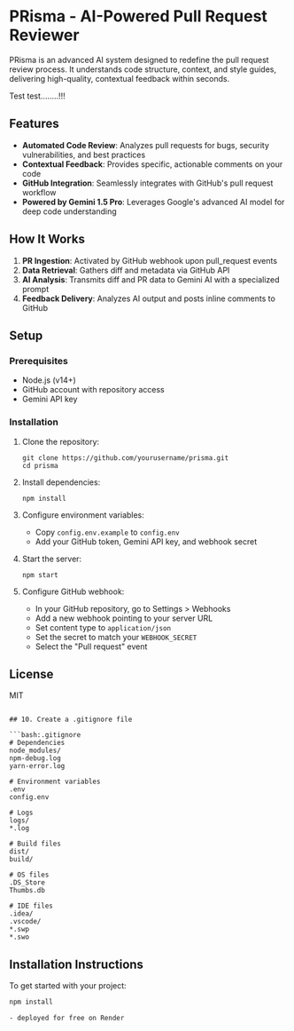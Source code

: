 # PRisma - AI-Powered Pull Request Reviewer

PRisma is an advanced AI system designed to redefine the pull request review process. It understands code structure, context, and style guides, delivering high-quality, contextual feedback within seconds.


Test test........!!!
## Features

- **Automated Code Review**: Analyzes pull requests for bugs, security vulnerabilities, and best practices
- **Contextual Feedback**: Provides specific, actionable comments on your code
- **GitHub Integration**: Seamlessly integrates with GitHub's pull request workflow
- **Powered by Gemini 1.5 Pro**: Leverages Google's advanced AI model for deep code understanding

## How It Works

1. **PR Ingestion**: Activated by GitHub webhook upon pull_request events
2. **Data Retrieval**: Gathers diff and metadata via GitHub API
3. **AI Analysis**: Transmits diff and PR data to Gemini AI with a specialized prompt
4. **Feedback Delivery**: Analyzes AI output and posts inline comments to GitHub

## Setup

### Prerequisites

- Node.js (v14+)
- GitHub account with repository access
- Gemini API key

### Installation

1. Clone the repository:
   ```
   git clone https://github.com/yourusername/prisma.git
   cd prisma
   ```

2. Install dependencies:
   ```
   npm install
   ```

3. Configure environment variables:
   - Copy `config.env.example` to `config.env`
   - Add your GitHub token, Gemini API key, and webhook secret

4. Start the server:
   ```
   npm start
   ```

5. Configure GitHub webhook:
   - In your GitHub repository, go to Settings > Webhooks
   - Add a new webhook pointing to your server URL
   - Set content type to `application/json`
   - Set the secret to match your `WEBHOOK_SECRET`
   - Select the "Pull request" event

## License

MIT
```

## 10. Create a .gitignore file

```bash:.gitignore
# Dependencies
node_modules/
npm-debug.log
yarn-error.log

# Environment variables
.env
config.env

# Logs
logs/
*.log

# Build files
dist/
build/

# OS files
.DS_Store
Thumbs.db

# IDE files
.idea/
.vscode/
*.swp
*.swo
```

## Installation Instructions

To get started with your project:

```bash
npm install

- deployed for free on Render
